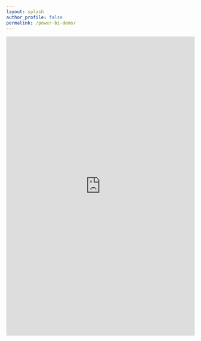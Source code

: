```yaml
---
layout: splash
author_profile: false
permalink: /power-bi-demo/
---
```

<iframe title="POC_PowerBI - localhost" width="100%" height="800" src="https://app.powerbi.com/view?r=eyJrIjoiYTkxMzQyNGEtNWFhZi00NzQ1LTg1MjUtMjRiNDJlNWNmZTI0IiwidCI6IjhlYWM1NTVlLWJkYjQtNGVlYy05Y2NiLWY0ODg0MDQ3YTEwNSJ9" frameborder="0" allowFullScreen="true"></iframe>
